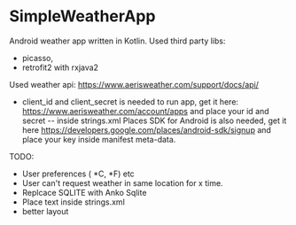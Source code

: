# SimpleWeatherApp

Android weather app written in Kotlin.
Used third party libs: 
- picasso, 
- retrofit2 with rxjava2

Used weather api: https://www.aerisweather.com/support/docs/api/

- client_id and client_secret is needed to run app, get it here: https://www.aerisweather.com/account/apps and place your id and secret -- inside strings.xml
Places SDK for Android is also needed, get it here https://developers.google.com/places/android-sdk/signup and place your key inside manifest meta-data.

TODO:
- User preferences ( *C, *F) etc
- User can't request weather in same location for x time.
- Replcace SQLITE with Anko Sqlite 
- Place text inside strings.xml
- better layout
